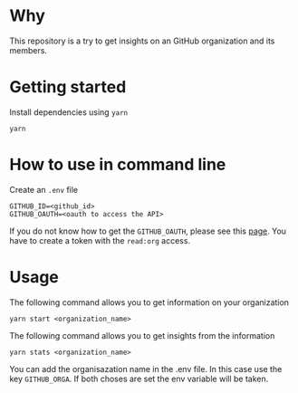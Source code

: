 # Why

This repository is a try to get insights on an GitHub organization and its members.

# Getting started

Install dependencies using `yarn`

```
yarn
```

# How to use in command line

Create an `.env` file

```
GITHUB_ID=<github_id>
GITHUB_OAUTH=<oauth to access the API>
```

If you do not know how to get the `GITHUB_OAUTH`, please see this [page](https://help.github.com/en/articles/creating-a-personal-access-token-for-the-command-line).
You have to create a token with the `read:org` access.

# Usage

The following command allows you to get information on your organization

```
yarn start <organization_name>
```

The following command allows you to get insights from the information

```
yarn stats <organization_name>
```

You can add the organisazation name in the .env file. In this case use the key `GITHUB_ORGA`. If both choses are set the env variable will be taken.

